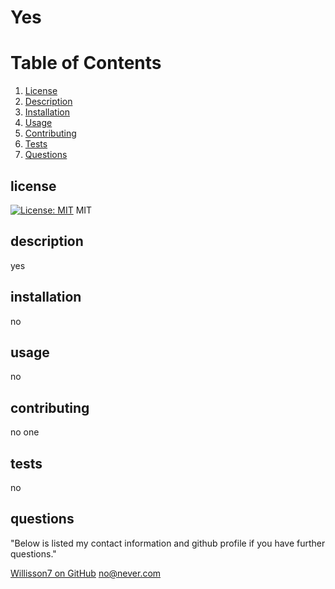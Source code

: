# Yes
  # Table of Contents
1. [License](#license)
2. [Description](#description)
3. [Installation](#installation)
4. [Usage](#usage)
5. [Contributing](#contributing)
6. [Tests](#tests)
7. [Questions](#questions)
  ## license
  [![License: MIT](https://img.shields.io/badge/License-MIT-yellow.svg)](https://opensource.org/licenses/MIT)
  MIT
  ## description
  yes
  ## installation
  no
  ## usage
  no
  ## contributing
  no one
  ## tests
  no
  ## questions
  "Below is listed my contact information and github profile if you have further questions."
  
  [Willisson7 on GitHub](https://github.com/Willisson7)
  no@never.com
